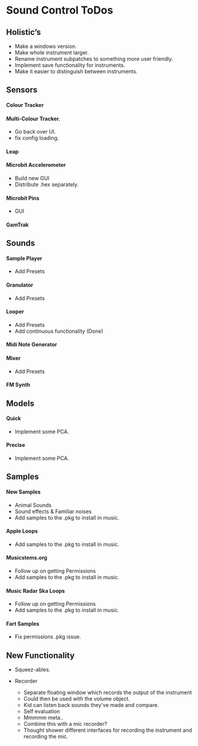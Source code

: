 # Sound Control ToDos

## Holistic’s
* Make a windows version.
* Make whole instrument larger.
* Rename instrument subpatches to something more user friendly.
* Implement save functionality for instruments.
* Make it easier to distinguish between instruments.

## Sensors
#### Colour Tracker

#### Multi-Colour Tracker.
* Go back over UI. 
* fix config loading.

#### Leap

#### Microbit Accelerometer
* Build new GUI
* Distribute .hex separately.

#### Microbit Pins
* GUI

#### GamTrak


## Sounds
#### Sample Player
* Add Presets

#### Granulator
* Add Presets

#### Looper
* Add Presets
* Add continuous functionality (Done)

#### Midi Note Generator

#### Mixer
* Add Presets

#### FM Synth


## Models
#### Quick
* Implement some PCA.

#### Precise
* Implement some PCA.


## Samples
#### New Samples
* Animal Sounds
* Sound effects & Familiar noises
* Add samples to the .pkg to install in music.

#### Apple Loops
* Add samples to the .pkg to install in music.

#### Musicstems.org
* Follow up on getting Permissions
* Add samples to the .pkg to install in music.

#### Music Radar Ska Loops
* Follow up on getting Permissions
* Add samples to the .pkg to install in music.

#### Fart Samples
* Fix permissions .pkg issue.

## New Functionality
* Squeez-ables. 

* Recorder
    * Separate floating window which records the output of the instrument
    * Could then be used with the volume object.
    * Kid can listen back sounds they've made and compare.
    * Self evaluation
    * Mmmmm meta..
    * Combine this with a mic recorder?
    * Thought shower different interfaces for recording the instrument and recording the mic.